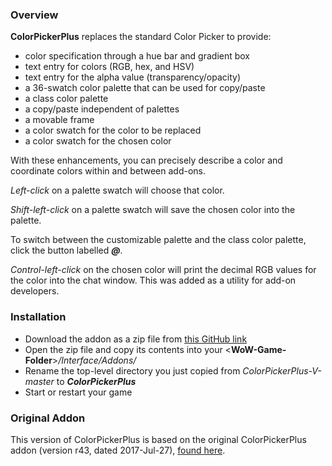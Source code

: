 ### Overview
**ColorPickerPlus** replaces the standard Color Picker to provide:
- color specification through a hue bar and gradient box
- text entry for colors (RGB, hex, and HSV)
- text entry for the alpha value (transparency/opacity)
- a 36-swatch color palette that can be used for copy/paste
- a class color palette
- a copy/paste independent of palettes
- a movable frame
- a color swatch for the color to be replaced
- a color swatch for the chosen color

With these enhancements, you can precisely describe a color and coordinate colors within and between add-ons.

*Left-click* on a palette swatch will choose that color.

*Shift-left-click* on a palette swatch will save the chosen color into the palette.

To switch between the customizable palette and the class color palette, click the button labelled ***@***.

*Control-left-click* on the chosen color will print the decimal RGB values for the color into the chat window. This was added as a utility for add-on developers.

### Installation
- Download the addon as a zip file from [this GitHub link](https://github.com/UndercityAddons-TBC/OneBag3/archive/master.zip)
- Open the zip file and copy its contents into your <**WoW-Game-Folder**>*/Interface/Addons/*
- Rename the top-level directory you just copied from *ColorPickerPlus-V-master* to ***ColorPickerPlus***
- Start or restart your game

### Original Addon
This version of ColorPickerPlus is based on the original ColorPickerPlus addon (version r43, dated 2017-Jul-27), [found here](https://wow.curseforge.com/projects/colorpickerplus).
